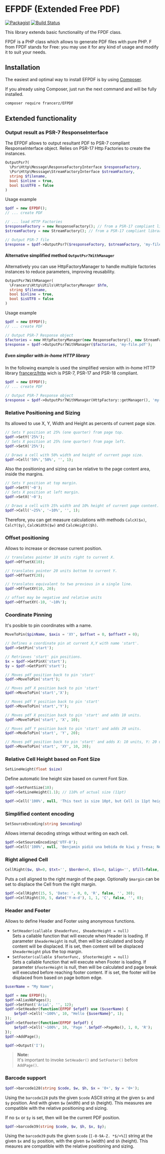 EFPDF (Extended Free PDF)
=======================================

[![Packagist](https://img.shields.io/packagist/vpre/francerz/efpdf)](https://packagist.org/packages/francerz/efpdf)
[![Build Status](https://github.com/francerz/efpdf/workflows/PHP%20Composer/badge.svg?branch=master)](https://github.com/francerz/EFPDF/actions?query=workflow%3A%22PHP+Composer%22+branch%3Amaster)

This library extends basic functionality of the FPDF class.

FPDF is a PHP class which allows to generate PDF files with pure PHP.
F from FPDF stands for Free: you may use it for any kind of usage and modify it
to suit your needs.

Installation
---------------------------------------

The easiest and optimal way to install EFPDF is by using [Composer](https://getcomposer.org).

If you already using Composer, just run the next command and will be fully
installed.

```bash
composer require francerz/EFPDF
```

Extended functionality
---------------------------------------

### Output result as PSR-7 ResponseInterface

The EFPDF allows to output resultant PDF to PSR-7 compliant ResponseInterface
object. Relies on PSR-17 Http Factories to create the instances.

```php
OutputPsr7(
  \Psr\Http\Message\ResponseFactoryInterface $responseFactory,
  \Psr\Http\Messsage\StreamFactoryInterface $streamFactory,
  string $filename,
  bool $inline = true,
  bool $isUTF8 = false
)
```

Usage example
```php
$pdf = new EFPDF();
// ... create PDF

// ... load HTTP Factories
$responseFactory = new ResponseFactory(); // from a PSR-17 compliant library
$streamFactory = new StreamFactory(); // from a PSR-17 compliant library

// Output PSR-7 file
$response = $pdf->OutputPsr7($responseFactory, $streamFactory, 'my-file.pdf');
```

#### Alternative simplified method `OutputPsr7WithManager`

Alternatively you can use HttpFactoryManager to handle multiple factories
instances to reduce parameters, improving reusability.

```php
OutputPsr7WithManager(
  \Francerz\Http\Utils\HttpFactoryManager $hfm,
  string $filename,
  bool $inline = true,
  bool $isUTF8 = false
)
```

Usage example
```php
$pdf = new EFPDF();
// ... create PDF

// Output PSR-7 Response object
$factories = new HttpFactoryManager(new ResponseFactory(), new StreamFactory());
$response = $pdf->OutputPsr7WithManager($factories, 'my-file.pdf');
```

##### Even simplier with in-home HTTP library

In the following example is used the simplified version with in-home HTTP
library [francerz/http](https://packagist.org/packages/francerz/http) wich
is PSR-7, PSR-17 and PSR-18 compliant.

```php
$pdf = new EFPDF();
// ... create PDF

// Output PSR-7 Response object
$response = $pdf->OutputPsr7WithManager(HttpFactory::getManager(), 'my-file.pdf');
```



### Relative Positioning and Sizing

Its allowed to use X, Y, Width and Height as percents of current page size.

```php
// Sets Y position at 25% (one quarter) from page top.
$pdf->SetY('25%');
// Sets X position at 25% (one quarter) from page left.
$pdf->SetX('25%');

// Draws a cell with 50% width and height of current page size.
$pdf->Cell('50%','50%', '', 1);
```

Also the positioning and sizing can be relative to the page content area,
inside the margins.

```php
// Sets Y position at top margin.
$pdf->SetY('~0');
// Sets X position at left margin.
$pdf->SetX('~0');

// Draws a cell with 25% width and 10% height of current page content.
$pdf->Cell('~25%', '~10%', '', 1);
```

Therefore, you can get measure calculations with methods `CalcX($x)`, `CalcY($y)`,
`CalcWidth($w)` and `CalcHeight($h)`.

### Offset positioning

Allows to increase or decrease current position.

```php
// translates pointer 10 units right to current X.
$pdf->OffsetX(10);

// translates pointer 20 units bottom to current Y.
$pdf->OffsetY(20);

// translates equivalent to two previous in a single line.
$pdf->OffsetXY(10, 20);

// offset may be negative and relative units
$pdf->OffsetXY(-10, '~10%');
```

### Coordinate Pinning

It's posible to pin coordinates with a name.

```php
MoveToPin($pinName, $axis = 'XY', $offset = 0, $offsetY = 0);
```

```php
// Defines a coordinate pin at current X,Y with name 'start'.
$pdf->SetPin('start');

// Retrieves 'start' pin positions.
$x = $pdf->GetPinX('start');
$y = $pdf->GetPinY('start');

// Moves pdf position back to pin 'start'
$pdf->MoveToPin('start');

// Moves pdf X position back to pin 'start'
$pdf->MoveToPin('start','X');

// Moves pdf Y position back to pin 'start'
$pdf->MoveToPin('start','Y');

// Moves pdf X position back to pin 'start' and adds 10 units.
$pdf->MoveToPin('start', 'X', 10);

// Moves pdf Y position back to pin 'start' and adds 20 units.
$pdf->ModeToPin('start', 'Y', 20);

// Moves pdf position back to pin 'start' and adds X: 10 units, Y: 20 units.
$pdf->MoveToPin('start', 'XY', 10, 20);
```

### Relative Cell Height based on Font Size

```php
SetLineHeight(float $size)
```

Define automatic line height size based on current Font Size.

```php
$pdf->SetFontSize(10);
$pdf->SetLineHeight(1.1); // 110% of actual size (11pt)

$pdf->Cell('100%', null, 'This text is size 10pt, but Cell is 11pt height with LineHeight 1.1');
```

### Simplified content encoding

```php
SetSourceEncoding(string $encoding)
```

Allows internal decoding strings without writing on each cell.

```php
$pdf->SetSourceEncoding('UTF-8');
$pdf->Cell('100%', null, 'Benjamín pidió una bebida de kiwi y fresa; Noé, sin vergüenza, la más exquisita champaña del menú.');
```

### Right aligned Cell

```php
CellRight($w, $h=0, $txt='', $border=0, $ln=0, $align='', $fill=false, $link='', $margin=0)
```

Puts a cell aligned to the right margin of the page.
Optionally `$margin` can be set to displace the Cell from the right margin.

```php
$pdf->CellRight(15, 5, 'Date: ', 0, 0, 'R', false, '', 30);
$pdf->CellRight(30, 5, date('Y-m-d'), 1, 1, 'C', false, '', 0);
```

### Header and Footer

Allows to define Header and Footer using anonymous functions.

* `SetHeader(callable $headerFunc, $headerHeight = null)`  
  Sets a callable function that will execute when Header is loading.
  If parameter `$headerHeight` is null, then will be calculated and body content
  will be displaced. If is set, then content will be displaced `$headerHeight`
  plus the top margin.
* `SetFooter(callable $footerFunc, $footerHeight = null)`  
  Sets a callable function that will execute when Footer is loading.
  If parameter `$footerHeight` is null, then will be calculated and page break
  will executed before reaching footer content. If is set, the footer will
  be displaced from based on page bottom edge.

```php
$userName = "My Name";

$pdf = new EFPDF();
$pdf->AliasNbPages();
$pdf->SetFont('Arial', '', 12);
$pdf->SetHeader(function(EFPDF $efpdf) use ($userName) {
    $efpdf->Cell('~100%', 10, "Hello {$userName}", 1);
});
$pdf->SetFooter(function(EFPDF $efpdf) {
    $efpdf->Cell('~100%', 10, 'Page '.$efpdf->PageNo(), 1, 0, 'R');
});
$pdf->AddPage();

$pdf->Output('I');
```
> **Note:**  
> It's important to invoke `SetHeader()` and `SetFooter()` before `AddPage()`.

### Barcode support

```php
$pdf->barcode128(string $code, $w, $h, $x = '0+', $y = '0+');
```

Using the `barcode128` puts the given `$code` ASCII string at the given `$x`
and `$y` position. And with given `$w` (width) and `$h` (height). This measures
are compatible with the relative positioning and sizing.

If no `$x` or `$y` is set, then will be the current PDF position.

```php
$pdf->barcode39(string $code, $w, $h, $x, $y);
```

Using the `barcode39` puts the given `$code` (`[-0-9A-Z. *$/+%]`) string at the
given `$x` and `$y` position, with the given `$w` (width) and `$h` (height).
This meaures are compatible with the relative positioning and sizing.
